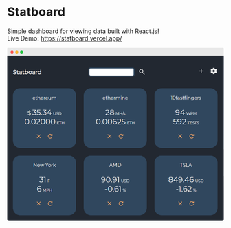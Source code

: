 # Statboard

Simple dashboard for viewing data built with React.js!\
Live Demo: https://statboard.vercel.app/

![](demo.png)
